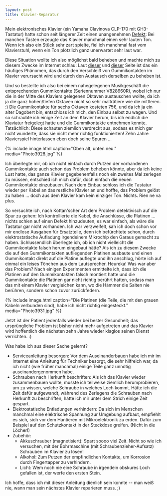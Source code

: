 ```yaml
---
layout: post
title: Klavier-Reparatur
---
```


Mein elektronisches Klavier (ein Yamaha Clavinova CLP-170 mit GH3-Tastatur) hatte schon seit längerer Zeit einen unangenehmen [Defekt](/blog/konzert-im-vierundeinzig): Bei manchen Tasten erzeugte das Klavier manchmal einen sehr lauten Ton. Wenn ich also ein Stück sehr zart spielte, fiel ich manchmal fast vom Klavierstuhl, wenn ein Ton plötzlich ganz unerwartet sehr laut war.

Diese Situation wollte ich also möglichst bald beheben und machte mich zu diesem Zwecke im Internet schlau: Laut [dieser](http://www.pianoworld.com/forum/ubbthreads.php/topics/1402728/Yamaha%20CLP:%20Fixing%20hammer%20sens.html) und [dieser](http://www.fixya.com/support/t1004118-yamaha_digital_piano_clp_170) Seite ist das ein häufiges Phänomen, das durch den Verschleiß von Gummikontakten im Klavier verursacht wird und durch den Austausch derselben zu beheben ist.

Und so bestellte ich also bei einem nahegelegenen Musikgeschäft die entsprechenden Gummikontakte (Seriennummer V828660R), wobei ich nur die in der Mitte des Klaviers gelegenen Oktaven austauschen wollte, da ich ja die ganz hohen/tiefen Oktaven nicht so sehr malträtiere wie die mittleren. :) Die Gummikontakte für sechs Oktaven kosteten 75€, und da ich ja ein alter Dagobert bin, entschloss ich mich, den Einbau selbst zu wagen. Und so schraubte ich einige Zeit an dem Klavier herum, bis ich endlich die Klaviatur freigelegt hatte und die Gummikontakte entnehmen konnte. Tatsächlich: Diese schauten ziemlich verdreckt aus, sodass es mich gar nicht wunderte, dass sie nicht mehr richtig funktionierten! Zehn Jahre Klavierspiel hinterlassen eben doch seine Spuren ...

{% include image.html caption="Oben alt, unten neu." media="Photo3928.jpg" %}

Ich überlegte mir, ob ich nicht einfach durch Putzen der vorhandenen Gummikontakte auch schon das Problem beheben könnte, aber da ich keine Lust hatte, das ganze Klavier gegebenenfalls noch ein zweites Mal zerlegen zu müssen, entschied ich mich dafür, doch einfach die neuen Gummikontakte einzubauen. Nach dem Einbau schloss ich die Tastatur wieder per Kabel an das restliche Klavier an und hoffte, das Problem gelöst zu haben ... doch aus dem Klavier kam kein einziger Ton. Nichts. Rien ne va plus.

So versuchte ich, nach Kottan'scher Art dem Problem detektivisch auf die Spur zu gehen: Ich kontrollierte die Kabel, die Anschlüsse, die Platinen ... nichts schien auf einen Defekt hinzudeuten, es war einfach, als wäre die Tastatur gar nicht vorhanden. Ich war verzweifelt, sah ich doch schon vor mir endlose Ausgaben für Ersatzteile, denn ich befürchtete schon, durch elektrostatische Aufladung irgendeinem Mikrochip den Garaus gemacht zu haben. Schlussendlich überlegte ich, ob ich nicht vielleicht die Gummikontakte falsch herum eingebaut hätte? Als ich zu diesem Zwecke die auf den Gummikontakten aufliegenden Platinen ausbaute und einen Gummikontakt direkt auf die Platine auflegte und ihn anschlug, hörte ich auf einmal ein leises Tönchen aus dem Lautsprecher. Heureka! Was war aber das Problem? Nach einigen Experimenten ermittelte ich, dass ich die Platinen auf den Gummikontakten falsch montiert hatte und die Gummikontakte die Platinen gar nicht richtig berührt hatten, sodass man das mit einem Klavier vergleichen kann, wo die Hämmer die Saiten nie berühren, sondern schon zuvor zurückfedern.

{% include image.html caption="Die Platinen (die Teile, die mit den grauen Kabeln verbunden sind), habe ich nicht richtig eingesteckt." media="Photo3931.jpg" %}

Jetzt ist der Patient jedenfalls wieder bei bester Gesundheit; das ursprüngliche Problem ist bisher nicht mehr aufgetreten und das Klavier wird hoffentlich die nächsten zehn Jahre wieder klaglos seinen Dienst verrichten. :)

Was habe ich aus dieser Sache gelernt?

* Serviceanleitung besorgen: Vor dem Auseinanderbauen habe ich mir im Internet eine Anleitung für Techniker besorgt, die sehr hilfreich war, da ich nicht (wie früher manchmal) einige Teile ganz unnötig auseinandergenommen habe.
* Schrauben nach Herkunft beschriften: Als ich das Klavier wieder zusammenbauen wollte, musste ich teilweise ziemlich herumprobieren, um zu wissen, welche Schraube in welches Loch kommt. Hätte ich die Zeit dafür aufgewandt, während des Zerlegens die Schrauben nach Herkunft zu beschriften, hätte ich mir unter dem Strich einige Zeit gespart.
* Elektrostatische Entladungen verhindern: Da sich im Menschen manchmal eine elektrische Spannung zur Umgebung aufbaut, empfiehlt es sich, sich vor dem Hantieren mit Mikroelektronik zu erden. Dafür zum Beispiel auf den Schutzkontakt in der Steckdose greifen. (Nicht in die Löcher!)
* Zubehör:
    * Akkuschrauber (magnetisiert): Spart soooo viel Zeit. Nicht so wie ich versuchen, mit der Bohrmaschine (mit Schraubenzieher-Aufsatz) Schrauben im Klavier zu lösen!
    * Alkohol: Zum Putzen der empfindlichen Kontakte, um Korrosion durch Fingertapper zu verhindern.
    * Licht: Wem noch nie eine Schraube in irgendein obskures Loch gefallen ist, der werfe den ersten Stein.

Ich hoffe, dass ich mit dieser Anleitung dienlich sein konnte -- man weiß nie, wann man sein nächstes Klavier reparieren muss. ;)
